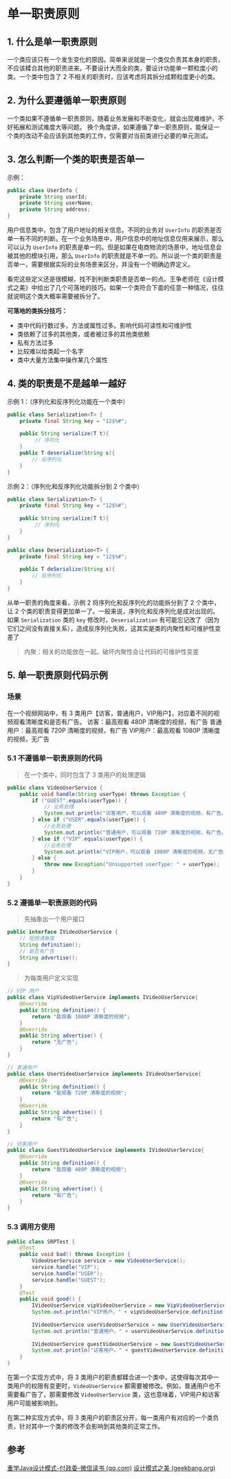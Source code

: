 # 单一职责原则
## 1. 什么是单一职责原则
一个类应该只有一个发生变化的原因。简单来说就是一个类仅负责其本身的职责，不应该糅合其他的职责进来。不要设计大而全的类，要设计功能单一颗粒度小的类。一个类中包含了 2 不相关的职责时，应该考虑将其拆分成颗粒度更小的类。


## 2. 为什么要遵循单一职责原则
一个类如果不遵循单一职责原则，随着业务发展和不断变化，就会出现难维护，不好拓展和测试难度大等问题。
换个角度讲，如果遵循了单一职责原则，能保证一个类的改动不会应该到其他类的工作，仅需要对当前类进行必要的单元测试。


## 3. 怎么判断一个类的职责是否单一
示例：
```java
public class UserInfo {
	private String userId;
	private String userName;
	private String address;
}
```

用户信息类中，包含了用户地址的相关信息。不同的业务对 `UserInfo` 的职责是否单一有不同的判断。在一个业务场景中，用户信息中的地址信息仅用来展示，那么可以认为 `UserInfo` 的职责是单一的。但是如果在电商物流的场景中，地址信息会被其他的模块引用，那么 `UserInfo` 的职责就是不单一的。所以说一个类的职责是否单一，需要根据实际的业务场景来区分，并没有一个明确边界定义。

看完这些定义还是很模糊，找不到判断类职责是否单一的点。王争老师在《设计模式之美》中给出了几个可落地的技巧。如果一个类符合下面的任意一种情况，往往就说明这个类大概率需要被拆分了。

**可落地的类拆分技巧：**
- 类中代码行数过多，方法或属性过多。影响代码可读性和可维护性
- 类依赖了过多的其他类，或者被过多的其他类依赖
- 私有方法过多
- 比较难以给类起一个名字
- 类中大量方法集中操作某几个属性

## 4. 类的职责是不是越单一越好
示例 1：（序列化和反序列化功能在一个类中）
```java
public class Serialization<T> {
	private final String key = "12$%#";
	
	public String serialize(T t){
		 // 序列化
	}
	public T deserialize(String s){
		// 反序列化
	}
}
```

示例 2：（序列化和反序列化功能拆分到 2 个类中）
```java
public class Serialization<T> {
	private final String key = "12$%#";
	
	public String serialize(T t){
		 // 序列化
	}
}

public class Deserialization<T> {
	private final String key = "12$%#";
	
	public T deSerialize(String s){
		// 反序列化
	}
}
```

从单一职责的角度来看，示例 2 将序列化和反序列化的功能拆分到了 2 个类中，让 2 个类的职责变得更加单一了。一般来说，序列化和反序列化是成对出现的。如果 `Serialization` 类的 `key` 修改时，`Deserialization` 有可能忘记改了（因为它们之间没有直接关系），造成反序列化失败，这其实是类的内聚性和可维护性变差了
> 内聚：相关的功能放在一起。破坏内聚性会让代码的可维护性变差


## 5. 单一职责原则代码示例
### 场景
在一个视频网站中，有 3 类用户【访客，普通用户，VIP用户】，对应着不同的视频观看清晰度和是否有广告。
访客：最高观看 480P 清晰度的视频，有广告
普通用户：最高观看 720P 清晰度的视频，有广告
VIP用户：最高观看 1080P 清晰度的视频，无广告

### 5.1 不遵循单一职责原则的代码
> 在一个类中，同时包含了 3 类用户的处理逻辑

```java
public class VideoUserService {  
    public void handle(String userType) throws Exception {  
        if ("GUEST".equals(userType)) {  
            // 业务处理  
            System.out.println("访客用户，可以观看 480P 清晰度的视频，有广告。");  
        } else if ("USER".equals(userType)) {  
            //业务处理  
            System.out.println("普通用户，可以观看 720P 清晰度的视频，有广告。");  
        } else if ("VIP".equals(userType)) {  
            //业务处理  
            System.out.println("VIP用户，可以观看 1080P 清晰度的视频，无广告。");  
        } else {  
            throw new Exception("Unsupported userType: " + userType);  
        }  
    }  
}
```


### 5.2 遵循单一职责原则的代码
> 先抽象出一个用户接口
```java
public interface IVideoUserService {  
    // 视频清晰度  
    String definition();  
    // 是否有广告  
    String advertise();  
}
```

> 为每类用户定义实现
```java
// VIP 用户
public class VipVideoUserService implements IVideoUserService{  
    @Override  
    public String definition() {  
        return "能观看 1080P 清晰度的视频";  
    }  
    @Override  
    public String advertise() {  
        return "无广告";  
    }  
}

// 普通用户
public class UserVideoUserService implements IVideoUserService{  
    @Override  
    public String definition() {  
        return "能观看 720P 清晰度的视频";  
    }  
    @Override  
    public String advertise() {  
        return "有广告";  
    }  
}

// 访客用户
public class GuestVideoUserService implements IVideoUserService{  
    @Override  
    public String definition() {  
        return "能观看 480P 清晰度的视频";  
    }  
    @Override  
    public String advertise() {  
        return "有广告";  
    }  
}
```

### 5.3 调用方使用
```java
public class SRPTest {  
    @Test  
    public void bad() throws Exception {  
        VideoUserService service = new VideoUserService();  
        service.handle("VIP");  
        service.handle("USER");  
        service.handle("GUEST");  
    }  
    @Test  
    public void good() {  
        IVideoUserService vipVideoUserService = new VipVideoUserService();  
        System.out.println("VIP用户。" + vipVideoUserService.definition() + vipVideoUserService.advertise());  
  
        IVideoUserService userVideoUserService = new UserVideoUserService();  
        System.out.println("普通用户。" + userVideoUserService.definition() + userVideoUserService.advertise());  
  
        IVideoUserService guestVideoUserService = new GuestVideoUserService();  
        System.out.println("访客用户。" + guestVideoUserService.definition() + guestVideoUserService.advertise());  
    }  
}
```


在第一个实现方式中，将 3 类用户的职责都糅合进一个类中，这使得每次其中一类用户的权限有变更时，`VideoUserService`  都需要被修改。例如，普通用户也不需要看广告了，那需要修改 `VideoUserService` 类，这也意味着，VIP用户和访客用户可能被影响到。

在第二种实现方式中，将 3 类用户的职责区分开，每一类用户有对应的一个类负责，针对其中一个类的修改不会影响到其他类的正常工作。


## 参考
[重学Java设计模式-付政委-微信读书 (qq.com)](https://weread.qq.com/web/reader/bcf32900724708cbbcf08c1)
[设计模式之美 (geekbang.org)](https://time.geekbang.org/column/intro/100039001)